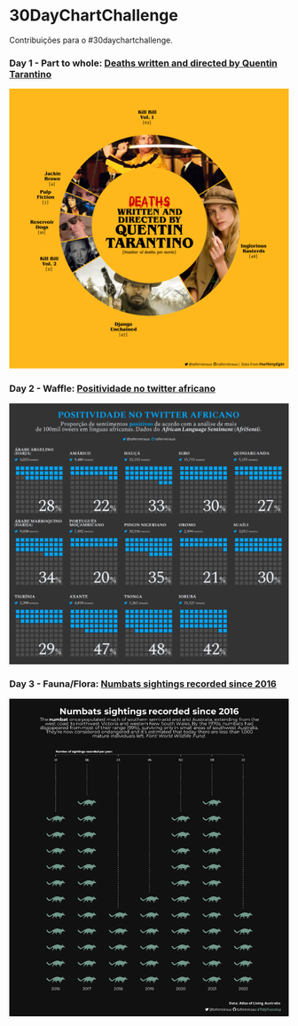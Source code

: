 # 30DayChartChallenge
Contribuições para o #30daychartchallenge.

### **Day 1 - Part to whole: [Deaths written and directed by Quentin Tarantino](Day1/Deaths-Tarantino.R)**
  ![Screenshot](Day1/Deaths-Tarantino.png)

### **Day 2 - Waffle: [Positividade no twitter africano](Day2/AfriSenti.R)**
  ![Screenshot](Day2/AfriSenti.png)

### **Day 3 - Fauna/Flora: [Numbats sightings recorded since 2016](https://github.com/taferreiraua/TidyTuesday/blob/main/2023/W10/07-03-2023-numbats.R)**
  ![Screenshot](https://github.com/taferreiraua/TidyTuesday/blob/main/2023/W10/07-03-2023-numbats.png)
